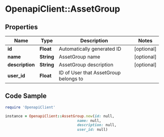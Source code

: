 # OpenapiClient::AssetGroup

## Properties

Name | Type | Description | Notes
------------ | ------------- | ------------- | -------------
**id** | **Float** | Automatically generated ID | [optional] 
**name** | **String** | AssetGroup name | [optional] 
**description** | **String** | AssetGroup description | [optional] 
**user_id** | **Float** | ID of User that AssetGroup belongs to | 

## Code Sample

```ruby
require 'OpenapiClient'

instance = OpenapiClient::AssetGroup.new(id: null,
                                 name: null,
                                 description: null,
                                 user_id: null)
```


